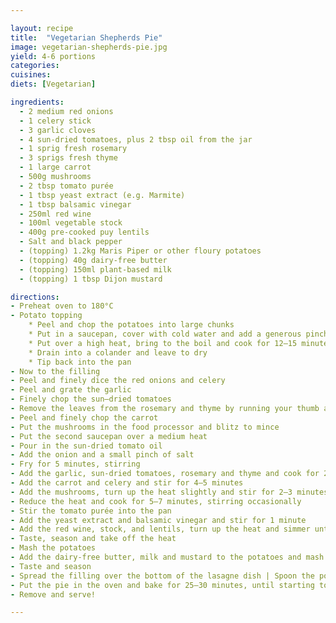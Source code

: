 ```yaml
---

layout: recipe
title:  "Vegetarian Shepherds Pie"
image: vegetarian-shepherds-pie.jpg
yield: 4-6 portions
categories:
cuisines:
diets: [Vegetarian]

ingredients:
  - 2 medium red onions
  - 1 celery stick
  - 3 garlic cloves
  - 4 sun-dried tomatoes, plus 2 tbsp oil from the jar
  - 1 sprig fresh rosemary
  - 3 sprigs fresh thyme
  - 1 large carrot
  - 500g mushrooms
  - 2 tbsp tomato purée
  - 1 tbsp yeast extract (e.g. Marmite)
  - 1 tbsp balsamic vinegar
  - 250ml red wine
  - 100ml vegetable stock
  - 400g pre-cooked puy lentils
  - Salt and black pepper
  - (topping) 1.2kg Maris Piper or other floury potatoes
  - (topping) 40g dairy-free butter
  - (topping) 150ml plant-based milk
  - (topping) 1 tbsp Dijon mustard

directions:
- Preheat oven to 180°C
- Potato topping
    * Peel and chop the potatoes into large chunks
    * Put in a saucepan, cover with cold water and add a generous pinch of salt
    * Put over a high heat, bring to the boil and cook for 12–15 minutes
    * Drain into a colander and leave to dry
    * Tip back into the pan
- Now to the filling
- Peel and finely dice the red onions and celery
- Peel and grate the garlic
- Finely chop the sun–dried tomatoes
- Remove the leaves from the rosemary and thyme by running your thumb and forefinger from the top to the base of the stems, then finely chop
- Peel and finely chop the carrot
- Put the mushrooms in the food processor and blitz to mince
- Put the second saucepan over a medium heat
- Pour in the sun-dried tomato oil
- Add the onion and a small pinch of salt
- Fry for 5 minutes, stirring
- Add the garlic, sun-dried tomatoes, rosemary and thyme and cook for 2 minutes
- Add the carrot and celery and stir for 4–5 minutes
- Add the mushrooms, turn up the heat slightly and stir for 2–3 minutes, until the mushrooms start to sweat
- Reduce the heat and cook for 5–7 minutes, stirring occasionally
- Stir the tomato purée into the pan
- Add the yeast extract and balsamic vinegar and stir for 1 minute
- Add the red wine, stock, and lentils, turn up the heat and simmer until most of the liquid has evaporated, about 10 minutes
- Taste, season and take off the heat
- Mash the potatoes
- Add the dairy-free butter, milk and mustard to the potatoes and mash until really smooth
- Taste and season
- Spread the filling over the bottom of the lasagne dish | Spoon the potato into the piping bag, if using, and pipe tightly packed walnut-sized whips of potato all over, otherwise spoon over the potato and spread it out with the back of a spoon, then drag over a fork to make rows that will catch in the oven
- Put the pie in the oven and bake for 25–30 minutes, until starting to crisp and turn golden brown
- Remove and serve!

---
```

